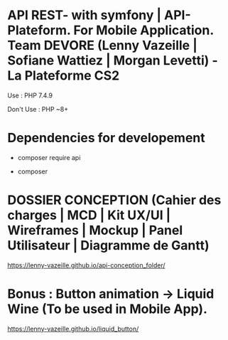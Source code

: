 # API REST- with symfony | API-Plateform. For Mobile Application. Team DEVORE (Lenny Vazeille | Sofiane Wattiez | Morgan Levetti) - La Plateforme CS2

Use : PHP 7.4.9 

Don't Use : PHP ~8+  

# Dependencies for developement

- composer require api

- composer 

# DOSSIER CONCEPTION (Cahier des charges | MCD | Kit UX/UI | Wireframes | Mockup | Panel Utilisateur | Diagramme de Gantt)
https://lenny-vazeille.github.io/api-conception_folder/
        
    
    
# Bonus : Button animation -> Liquid Wine (To be used in Mobile App).
https://lenny-vazeille.github.io/liquid_button/
